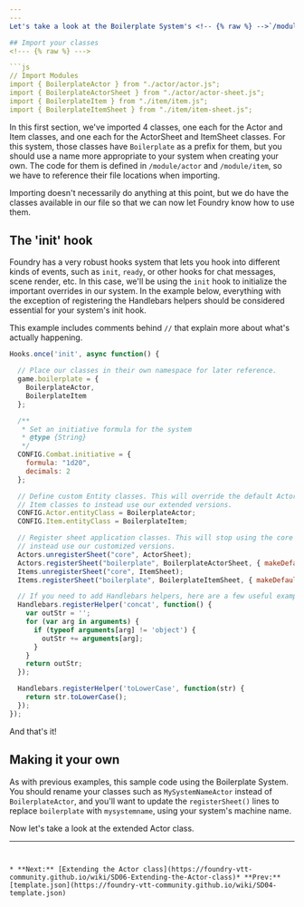 ```yaml
---
---
Let's take a look at the Boilerplate System's <!-- {% raw %} -->`/module/boilerplate.js`<!-- {% endraw %} --> file. We'll look at each section of it to see what's happening:

## Import your classes
<!--- {% raw %} --->

```js
// Import Modules
import { BoilerplateActor } from "./actor/actor.js";
import { BoilerplateActorSheet } from "./actor/actor-sheet.js";
import { BoilerplateItem } from "./item/item.js";
import { BoilerplateItemSheet } from "./item/item-sheet.js";
```

<!--- {% endraw %} --->

In this first section, we've imported 4 classes, one each for the Actor and Item classes, and one each for the ActorSheet and ItemSheet classes. For this system, those classes have <!-- {% raw %} -->`Boilerplate`<!-- {% endraw %} --> as a prefix for them, but you should use a name more appropriate to your system when creating your own. The code for them is defined in <!-- {% raw %} -->`/module/actor`<!-- {% endraw %} --> and <!-- {% raw %} -->`/module/item`, so we have to reference their file locations when importing.

Importing doesn't necessarily do anything at this point, but we do have the classes available in our file so that we can now let Foundry know how to use them.

## The 'init' hook

Foundry has a very robust hooks system that lets you hook into different kinds of events, such as <!-- {% raw %} -->`init`, <!-- {% raw %} -->`ready`, or other hooks for chat messages, scene render, etc. In this case, we'll be using the <!-- {% raw %} -->`init`<!-- {% endraw %} --> hook to initialize the important overrides in our system. In the example below, everything with the exception of registering the Handlebars helpers should be considered essential for your system's init hook.

This example includes comments behind <!-- {% raw %} -->`//`<!-- {% endraw %} --> that explain more about what's actually happening.

<!--- {% raw %} --->

```js
Hooks.once('init', async function() {

  // Place our classes in their own namespace for later reference.
  game.boilerplate = {
    BoilerplateActor,
    BoilerplateItem
  };

  /**
   * Set an initiative formula for the system
   * @type {String}
   */
  CONFIG.Combat.initiative = {
    formula: "1d20",
    decimals: 2
  };

  // Define custom Entity classes. This will override the default Actor and
  // Item classes to instead use our extended versions.
  CONFIG.Actor.entityClass = BoilerplateActor;
  CONFIG.Item.entityClass = BoilerplateItem;

  // Register sheet application classes. This will stop using the core sheets and
  // instead use our customized versions.
  Actors.unregisterSheet("core", ActorSheet);
  Actors.registerSheet("boilerplate", BoilerplateActorSheet, { makeDefault: true });
  Items.unregisterSheet("core", ItemSheet);
  Items.registerSheet("boilerplate", BoilerplateItemSheet, { makeDefault: true });

  // If you need to add Handlebars helpers, here are a few useful examples:
  Handlebars.registerHelper('concat', function() {
    var outStr = '';
    for (var arg in arguments) {
      if (typeof arguments[arg] != 'object') {
        outStr += arguments[arg];
      }
    }
    return outStr;
  });

  Handlebars.registerHelper('toLowerCase', function(str) {
    return str.toLowerCase();
  });
});
```

<!--- {% endraw %} --->

And that's it!

## Making it your own

As with previous examples, this sample code using the Boilerplate System. You should rename your classes such as <!-- {% raw %} -->`MySystemNameActor`<!-- {% endraw %} --> instead of <!-- {% raw %} -->`BoilerplateActor`, and you'll want to update the <!-- {% raw %} -->`registerSheet()`<!-- {% endraw %} --> lines to replace <!-- {% raw %} -->`boilerplate`<!-- {% endraw %} --> with <!-- {% raw %} -->`mysystemname`, using your system's machine name.

Now let's take a look at the extended Actor class.

---
```


* **Next:** [Extending the Actor class](https://foundry-vtt-community.github.io/wiki/SD06-Extending-the-Actor-class)* **Prev:** [template.json](https://foundry-vtt-community.github.io/wiki/SD04-template.json)
